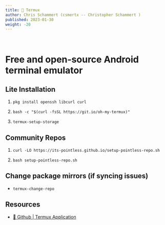 ```yaml
---
title: 📱 Termux
author: Chris Schammert (csmertx -- Christopher Schammert )
published: 2023-01-30
weight: -20
---
```


<br />

# Free and open-source Android terminal emulator

## Lite Installation

1. ```pkg install openssh libcurl curl```

2. ```bash -c "$(curl -fsSL https://git.io/oh-my-termux)"```

3. ```termux-setup-storage```

## Community Repos

1. ```curl -LO https://its-pointless.github.io/setup-pointless-repo.sh```

2. ```bash setup-pointless-repo.sh```

## Change package mirrors (if syncing issues)

- ```termux-change-repo```

## Resources

- [🔗 Github | Termux Application](https://github.com/termux/termux-app)
